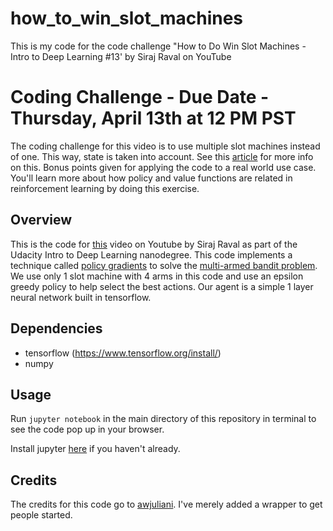 # how_to_win_slot_machines
This is my code for the code challenge "How to Do Win Slot Machines - Intro to Deep Learning #13' by Siraj Raval on YouTube

# Coding Challenge - Due Date - Thursday, April 13th at 12 PM PST

The coding challenge for this video is to use multiple slot machines instead of one. This way, state is taken into account. See this [article](https://getstream.io/blog/introduction-contextual-bandits/) for more info on this. Bonus points given for applying the code to a real world use case. You'll learn more about how policy and value functions are related in reinforcement learning by doing this exercise. 

## Overview

This is the code for [this](https://www.youtube.com/watch?v=AIeWLTUYLZQ) video on Youtube by Siraj Raval as part of the Udacity Intro to Deep Learning nanodegree. This code implements a technique called [policy gradients](http://www.scholarpedia.org/article/Policy_gradient_methods) to solve the [multi-armed bandit problem](https://en.wikipedia.org/wiki/Multi-armed_bandit). We use only 1 slot machine with 4 arms in this code and use an epsilon greedy policy to help select the best actions. Our agent is a simple 1 layer neural network built in tensorflow. 

## Dependencies

* tensorflow (https://www.tensorflow.org/install/)
* numpy

## Usage

Run `jupyter notebook` in the main directory of this repository in terminal to see the code pop up in your browser. 

Install jupyter [here](http://jupyter.readthedocs.io/en/latest/install.html) if you haven't already.

## Credits

The credits for this code go to [awjuliani](https://github.com/awjuliani). I've merely added a wrapper to get people started.

